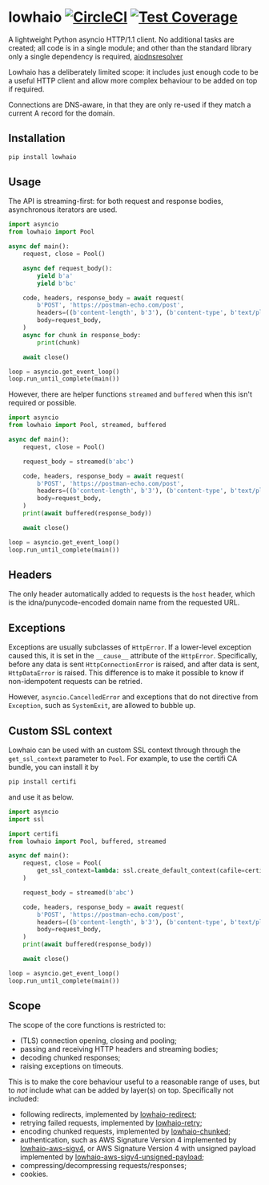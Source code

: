 # lowhaio [![CircleCI](https://circleci.com/gh/michalc/lowhaio.svg?style=svg)](https://circleci.com/gh/michalc/lowhaio) [![Test Coverage](https://api.codeclimate.com/v1/badges/418d72f1de909bff27b6/test_coverage)](https://codeclimate.com/github/michalc/lowhaio/test_coverage)

A lightweight Python asyncio HTTP/1.1 client. No additional tasks are created; all code is in a single module; and other than the standard library only a single dependency is required, [aiodnsresolver](https://github.com/michalc/aiodnsresolver)

Lowhaio has a deliberately limited scope: it includes just enough code to be a useful HTTP client and allow more complex behaviour to be added on top if required.

Connections are DNS-aware, in that they are only re-used if they match a current A record for the domain.


## Installation

```bash
pip install lowhaio
```


## Usage

The API is streaming-first: for both request and response bodies, asynchronous iterators are used.

```python
import asyncio
from lowhaio import Pool

async def main():
    request, close = Pool()

    async def request_body():
        yield b'a'
        yield b'bc'

    code, headers, response_body = await request(
        b'POST', 'https://postman-echo.com/post',
        headers=((b'content-length', b'3'), (b'content-type', b'text/plain'),),
        body=request_body,
    )
    async for chunk in response_body:
        print(chunk)

    await close()

loop = asyncio.get_event_loop()
loop.run_until_complete(main())
```

However, there are helper functions `streamed` and `buffered` when this isn't required or possible.

```python
import asyncio
from lowhaio import Pool, streamed, buffered

async def main():
    request, close = Pool()

    request_body = streamed(b'abc')

    code, headers, response_body = await request(
        b'POST', 'https://postman-echo.com/post',
        headers=((b'content-length', b'3'), (b'content-type', b'text/plain'),),
        body=request_body,
    )
    print(await buffered(response_body))

    await close()

loop = asyncio.get_event_loop()
loop.run_until_complete(main())
```


## Headers

The only header automatically added to requests is the `host` header, which is the idna/punycode-encoded domain name from the requested URL.


## Exceptions

Exceptions are usually subclasses of `HttpError`. If a lower-level exception caused this, it is set in the `__cause__` attribute of the `HttpError`. Specifically, before any data is sent `HttpConnectionError` is raised, and after data is sent, `HttpDataError` is raised. This difference is to make it possible to know if non-idempotent requests can be retried.

However, `asyncio.CancelledError` and exceptions that do not directive from `Exception`, such as `SystemExit`, are allowed to bubble up.


## Custom SSL context

Lowhaio can be used with an custom SSL context through through the `get_ssl_context` parameter to `Pool`. For example, to use the certifi CA bundle, you can install it by

```bash
pip install certifi
```

and use it as below.

```python
import asyncio
import ssl

import certifi
from lowhaio import Pool, buffered, streamed

async def main():
    request, close = Pool(
        get_ssl_context=lambda: ssl.create_default_context(cafile=certifi.where()),
    )

    request_body = streamed(b'abc')

    code, headers, response_body = await request(
        b'POST', 'https://postman-echo.com/post',
        headers=((b'content-length', b'3'), (b'content-type', b'text/plain'),),
        body=request_body,
    )
    print(await buffered(response_body))

    await close()

loop = asyncio.get_event_loop()
loop.run_until_complete(main())
```


## Scope

The scope of the core functions is restricted to:

- (TLS) connection opening, closing and pooling;
- passing and receiving HTTP headers and streaming bodies;
- decoding chunked responses;
- raising exceptions on timeouts.

This is to make the core behaviour useful to a reasonable range of uses, but to _not_ include what can be added by layer(s) on top. Specifically not included:

- following redirects, implemented by [lowhaio-redirect](https://github.com/michalc/lowhaio-redirect);
- retrying failed requests, implemented by [lowhaio-retry](https://github.com/michalc/lowhaio-retry);
- encoding chunked requests, implemented by [lowhaio-chunked](https://github.com/michalc/lowhaio-chunked);
- authentication, such as AWS Signature Version 4 implemented by [lowhaio-aws-sigv4](https://github.com/michalc/lowhaio-aws-sigv4), or AWS Signature Version 4 with unsigned payload implemented by [lowhaio-aws-sigv4-unsigned-payload](https://github.com/michalc/lowhaio-aws-sigv4-unsigned-payload);
- compressing/decompressing requests/responses;
- cookies.
